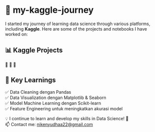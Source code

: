 # 🚀 my-kaggle-journey
I started my journey of learning data science through various platforms, including **Kaggle**. Here are some of the projects and notebooks I have worked on:

## 📊 Kaggle Projects  
🔹
🔹
🔹
 
## 📌 Key Learnings  
✅ Data Cleaning dengan Pandas  
✅ Data Visualization dengan Matplotlib & Seaborn  
✅ Model Machine Learning dengan Scikit-learn  
✅ Feature Engineering untuk meningkatkan akurasi model  

💡 I continue to learn and develop my skills in Data Science! 🚀  
📫 Contact me: nikenyudhaa22@gmail.com  

